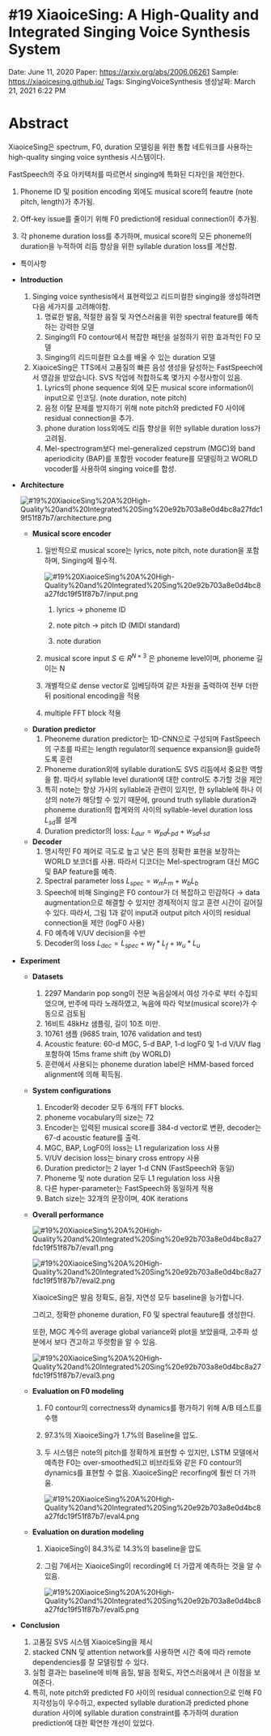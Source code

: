 # #19 XiaoiceSing: A High-Quality and Integrated Singing Voice Synthesis System

Date: June 11, 2020
Paper: https://arxiv.org/abs/2006.06261
Sample: https://xiaoicesing.github.io/
Tags: SingingVoiceSynthesis
생성날짜: March 21, 2021 6:22 PM

# Abstract

XiaoiceSing은 spectrum, F0, duration 모델링을 위한 통합 네트워크를 사용하는 high-quality singing voice synthesis 시스템이다.

FastSpeech의 주요 아키텍처를 따르면서 singing에 특화된 디자인을 제안한다.

1) Phoneme ID 및 position encoding 외에도 musical score의 feautre (note pitch, length)가 추가됨.

2) Off-key issue를 줄이기 위해 F0 prediction에 residual connection이 추가됨.

3) 각 phoneme duration loss를 추가하며, musical score의 모든 phoneme의 duration을 누적하여 리듬 향상을 위한 syllable duration loss를 계산함.

- 특이사항
- **Introduction**
    
    
    1. Singing voice synthesis에서 표현력있고 리드미컬한 singing을 생성하려면 다음 세가지를 고려해야함.
        1. 명료한 발음, 적절한 음질 및 자연스러움을 위한 spectral feature를 예측하는 강력한 모델
        2. Singing의 F0 contour에서 복잡한 패턴을 설정하기 위한 효과적인 F0 모델
        3. Singing의 리드미컬한 요소를 배울 수 있는 duration 모델
    2. XiaoiceSing은 TTS에서 고품질의 빠른 음성 생성을 달성하는 FastSpeech에서 영감을 받았습니다. SVS 작업에 적합하도록 몇가지 수정사항이 있음.
        1. Lyrics의 phone sequence 외에 모든 musical score information이 input으로 인코딩. (note duration, note pitch)
        2. 음정 이탈 문제를 방지하기 위해 note pitch와 predicted F0 사이에 residual connection을 추가.
        3. phone duration loss외에도 리듬 향상을 위한 syllable duration loss가 고려됨.
        4. Mel-spectrogram보다 mel-generalized cepstrum (MGC)와 band aperiodicity (BAP)를 포함한 vocoder feature를 모델링하고 WORLD vocoder를 사용하여 singing voice를 합성.
- **Architecture**
    
    ![#19%20XiaoiceSing%20A%20High-Quality%20and%20Integrated%20Sing%20e92b703a8e0d4bc8a27fdc19f51f87b7/architecture.png](#19%20XiaoiceSing%20A%20High-Quality%20and%20Integrated%20Sing%20e92b703a8e0d4bc8a27fdc19f51f87b7/architecture.png)
    
    - **Musical score encoder**
        1. 일반적으로 musical score는 lyrics, note pitch, note duration을 포함하며, Singing에 필수적.
            
            ![#19%20XiaoiceSing%20A%20High-Quality%20and%20Integrated%20Sing%20e92b703a8e0d4bc8a27fdc19f51f87b7/input.png](#19%20XiaoiceSing%20A%20High-Quality%20and%20Integrated%20Sing%20e92b703a8e0d4bc8a27fdc19f51f87b7/input.png)
            
            1) lyrics → phoneme ID
            
            2) note pitch → pitch ID (MIDI standard)
            
            3) note duration
            
        2. musical score input $S∈R^{N×3}$ 은 phoneme level이며, phoneme 길이는 N
        3. 개별적으로 dense vector로 임베딩하여 같은 차원을 출력하여 전부 더한 뒤 positional encoding을 적용
        4. multiple FFT block 적용
    - **Duration predictor**
        1. Pheoneme duration predictor는 1D-CNN으로 구성되며 FastSpeech의 구조를 따르는 length regulator의 sequence expansion을 guide하도록 훈련
        2. Phoneme duration외에 syllable duration도 SVS 리듬에서 중요한 역할을 함. 따라서 syllable level duration에 대한 control도 추가할 것을 제안
        3. 특히 note는 항상 가사의 syllable과 관련이 있지만, 한 syllable에 하나 이상의 note가 해당할 수 있기 때문에, ground truth syllable duration과 phoneme duration의 합계와의 사이의 syllable-level duration loss $L_{sd}$를 설계
        4. Duration predictor의 loss: $L_{dur}=w_{pd}L_{pd}+w_{sd}L_{sd}$
    - **Decoder**
        1. 명시적인 F0 제어로 극도로 높고 낮은 톤의 정확한 표현을 보장하는 WORLD 보코더를 사용. 따라서 디코더는 Mel-spectrogram 대신 MGC 및 BAP feature를 예측.
        2. Spectral parameter loss $L_{spec}=w_mL_m+w_bL_b$
        3. Speech에 비해 Singing은 F0 contour가 더 복잡하고 민감하다 → data augmentation으로 해결할 수 있지만 경제적이지 않고 훈련 시간이 길어질 수 있다. 따라서, 그림 1과 같이 input과 output pitch 사이의 residual connection을 제안 (logF0 사용)
        4. F0 예측에 V/UV decision을 수반
        5. Decoder의 loss $L_{dec}=L_{spec}+w_{f}*L_f+w_u*L_u$
- **Experiment**
    - **Datasets**
        1. 2297 Mandarin pop song이 전문 녹음실에서 여성 가수로 부터 수집되었으며,  반주에 따라 노래하였고, 녹음에 따라 악보(musical score)가 수동으로 검토됨
        2. 16비트 48kHz 샘플링, 길이 10초 미만.
        3. 10761 샘플 (9685 train, 1076 validation and test)
        4. Acoustic feature: 60-d MGC, 5-d BAP, 1-d logF0 및 1-d V/UV flag 포함하여 15ms frame shift (by WORLD)
        5. 훈련에서 사용되는 phoneme duration label은 HMM-based forced alignment에 의해 획득됨.
    - **System configurations**
        1. Encoder와 decoder 모두 6개의 FFT blocks.
        2. phoneme vocabulary의 size는 72
        3. Encoder는 입력된 musical score를 384-d vector로 변환, decoder는 67-d acoustic feature를 출력.
        4. MGC, BAP, LogF0의 loss는 L1 regularization loss 사용
        5. V/UV decision loss는 binary cross entropy 사용
        6. Duration predictor는 2 layer 1-d CNN (FastSpeech와 동일)
        7. Phoneme 및 note duration 모두 L1 regulation loss 사용
        8. 다른 hyper-parameter는 FastSpeech와 동일하게 적용
        9. Batch size는 32개의 문장이며, 40K iterations
    - **Overall performance**
        
        ![#19%20XiaoiceSing%20A%20High-Quality%20and%20Integrated%20Sing%20e92b703a8e0d4bc8a27fdc19f51f87b7/eval1.png](#19%20XiaoiceSing%20A%20High-Quality%20and%20Integrated%20Sing%20e92b703a8e0d4bc8a27fdc19f51f87b7/eval1.png)
        
        ![#19%20XiaoiceSing%20A%20High-Quality%20and%20Integrated%20Sing%20e92b703a8e0d4bc8a27fdc19f51f87b7/eval2.png](#19%20XiaoiceSing%20A%20High-Quality%20and%20Integrated%20Sing%20e92b703a8e0d4bc8a27fdc19f51f87b7/eval2.png)
        
        XiaoiceSing은 발음 정확도, 음질, 자연성 모두 baseline을 능가합니다. 
        
        그리고, 정확한 phoneme duration, F0 및 spectral feauture를 생성한다.
        
        또한, MGC 계수의 average global variance와 plot을 보았을때, 고주파 성분에서 보다 견고하고 뚜렷함을 알 수 있음.
        
        ![#19%20XiaoiceSing%20A%20High-Quality%20and%20Integrated%20Sing%20e92b703a8e0d4bc8a27fdc19f51f87b7/eval3.png](#19%20XiaoiceSing%20A%20High-Quality%20and%20Integrated%20Sing%20e92b703a8e0d4bc8a27fdc19f51f87b7/eval3.png)
        
    - **Evaluation on F0 modeling**
        1. F0 contour의 correctness와 dynamics를 평가하기 위해 A/B 테스트를 수행
        2. 97.3%의 XiaoiceSing가 1.7%의 Baseline을 압도.
        3. 두 시스템은 note의 pitch를 정확하게 표현할 수 있지만, LSTM 모델에서 예측한 F0는 over-smoothed되고 비브라토와 같은 F0 contour의 dynamics를 표현할 수 없음. XiaoiceSing은 recorfing에 훨씬 더 가까움.
            
            ![#19%20XiaoiceSing%20A%20High-Quality%20and%20Integrated%20Sing%20e92b703a8e0d4bc8a27fdc19f51f87b7/eval4.png](#19%20XiaoiceSing%20A%20High-Quality%20and%20Integrated%20Sing%20e92b703a8e0d4bc8a27fdc19f51f87b7/eval4.png)
            
    - **Evaluation on duration modeling**
        1. XiaoiceSing이 84.3%로 14.3%의 baseline을 압도
        2. 그림 7에서는 XiaoiceSing이 recording에 더 가깝게 예측하는 것을 알 수 있음.
            
            ![#19%20XiaoiceSing%20A%20High-Quality%20and%20Integrated%20Sing%20e92b703a8e0d4bc8a27fdc19f51f87b7/eval5.png](#19%20XiaoiceSing%20A%20High-Quality%20and%20Integrated%20Sing%20e92b703a8e0d4bc8a27fdc19f51f87b7/eval5.png)
            
        
- **Conclusion**
    1. 고품질 SVS 시스템 XiaoiceSing을 제시
    2. stacked CNN 및 attention network를 사용하면 시간 축에  따라 remote dependencies를 잘 모델링할 수 있다.
    3. 실험 결과는 baseline에 비해 음질, 발음 정확도, 자연스러움에서 큰 이점을 보여준다.
    4. 특히, note pitch와 predicted F0 사이의 residual connection으로 인해 F0 지각성능이 우수하고, expected syllable duration과 predicted phone duration 사이에 syllable duration constraint를 추가하여 duration prediction에 대한 확연한 개선이 있었다.